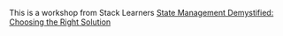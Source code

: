 This is a workshop from Stack Learners [State Management Demystified: Choosing the Right Solution](https://www.stacklearner.com/my/workshops/state-management-demystified-choosing-the-right-solution)
